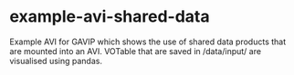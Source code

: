 # example-avi-shared-data
Example AVI for GAVIP which shows the use of shared data products that are mounted into an AVI. VOTable that are saved in /data/input/ are visualised using pandas.
